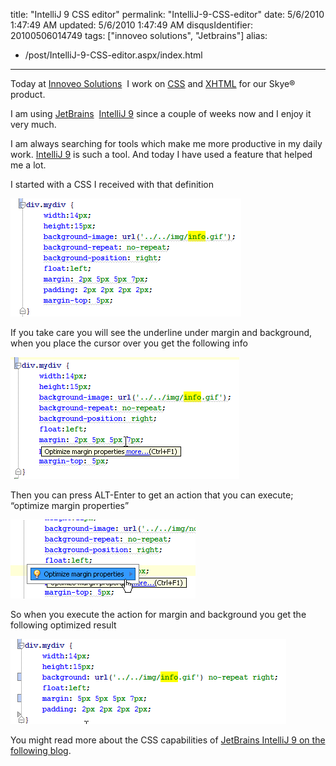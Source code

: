 title: "IntelliJ 9 CSS editor"
permalink: "IntelliJ-9-CSS-editor"
date: 5/6/2010 1:47:49 AM
updated: 5/6/2010 1:47:49 AM
disqusIdentifier: 20100506014749
tags: ["innoveo solutions", "Jetbrains"]
alias:
 - /post/IntelliJ-9-CSS-editor.aspx/index.html
---
Today at [Innoveo Solutions](http://www.innoveo.com/)  I work on [CSS](http://www.w3.org/Style/CSS/) and [XHTML](http://www.w3.org/TR/xhtml1/) for our Skye® product.

I am using [JetBrains](http://www.jetbrains.com/)  [IntelliJ 9](http://www.jetbrains.com/idea/index.html) since a couple of weeks now and I enjoy it very much.
<!-- more -->

I am always searching for tools which make me more productive in my daily work. [IntelliJ 9](http://www.jetbrains.com/idea/index.html) is such a tool. And today I have used a feature that helped me a lot.

I started with a CSS I received with that definition 

![4581559488_dbe2f66d3d_o[1]](/images/4581559488_dbe2f66d3d_o%5B1%5D.png "4581559488_dbe2f66d3d_o[1]") 

If you take care you will see the underline under margin and background, when you place the cursor over you get the following info

![4580933991_875d77222b_o[1]](/images/4580933991_875d77222b_o%5B1%5D.png "4580933991_875d77222b_o[1]") 

Then you can press ALT-Enter to get an action that you can execute; “optimize margin properties”

![4580947043_53b7dd6c0d_o[1]](/images/4580947043_53b7dd6c0d_o%5B1%5D.png "4580947043_53b7dd6c0d_o[1]") 

So when you execute the action for margin and background you get the following optimized result

![4581578768_3002940edb_o[1]](/images/4581578768_3002940edb_o%5B1%5D.png "4581578768_3002940edb_o[1]") 

You might read more about the CSS capabilities of [JetBrains IntelliJ 9 on the following blog](http://blogs.jetbrains.com/idea/tag/css/).

